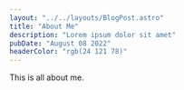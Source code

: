 ```yaml
---
layout: "../../layouts/BlogPost.astro"
title: "About Me"
description: "Lorem ipsum dolor sit amet"
pubDate: "August 08 2022"
headerColor: "rgb(24 121 78)"
---
```

This is all about me.